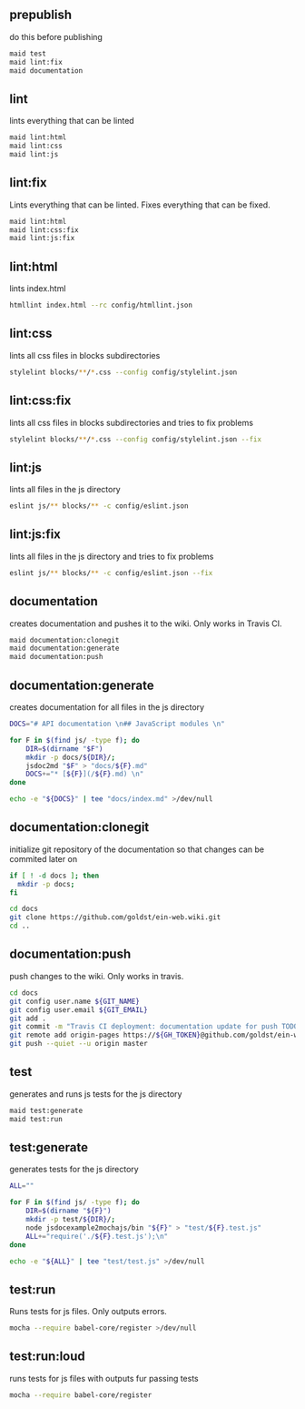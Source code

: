 ## prepublish

do this before publishing

```bash
maid test
maid lint:fix
maid documentation
```

## lint

lints everything that can be linted

```bash
maid lint:html
maid lint:css
maid lint:js
```

## lint:fix

Lints everything that can be linted.
Fixes everything that can be fixed.

```bash
maid lint:html
maid lint:css:fix
maid lint:js:fix
```

## lint:html

lints index.html

```bash
htmllint index.html --rc config/htmllint.json
```


## lint:css

lints all css files in blocks subdirectories

```bash
stylelint blocks/**/*.css --config config/stylelint.json
```

## lint:css:fix

lints all css files in blocks subdirectories and tries to fix problems

```bash
stylelint blocks/**/*.css --config config/stylelint.json --fix
```

## lint:js

lints all files in the js directory

```bash
eslint js/** blocks/** -c config/eslint.json
```

## lint:js:fix

lints all files in the js directory and tries to fix problems

```bash
eslint js/** blocks/** -c config/eslint.json --fix
```

## documentation

creates documentation and pushes it to the wiki. Only works in Travis CI.

```bash
maid documentation:clonegit
maid documentation:generate
maid documentation:push
```

## documentation:generate

creates documentation for all files in the js directory

```bash
DOCS="# API documentation \n## JavaScript modules \n"

for F in $(find js/ -type f); do
    DIR=$(dirname "$F")
    mkdir -p docs/${DIR}/;
    jsdoc2md "$F" > "docs/${F}.md"
    DOCS+="* [${F}](/${F}.md) \n"
done

echo -e "${DOCS}" | tee "docs/index.md" >/dev/null
```

## documentation:clonegit

initialize git repository of the documentation so that changes can be commited later on

```bash
if [ ! -d docs ]; then
  mkdir -p docs;
fi

cd docs
git clone https://github.com/goldst/ein-web.wiki.git
cd ..
```

## documentation:push

push changes to the wiki. Only works in travis.

```bash
cd docs
git config user.name ${GIT_NAME}
git config user.email ${GIT_EMAIL}
git add .
git commit -m "Travis CI deployment: documentation update for push TODO number here"
git remote add origin-pages https://${GH_TOKEN}@github.com/goldst/ein-web.wiki.git > /dev/null 2>&1
git push --quiet --u origin master
```


## test

generates and runs js tests for the js directory

```bash
maid test:generate
maid test:run
```

## test:generate

generates tests for the js directory

```bash
ALL=""

for F in $(find js/ -type f); do
    DIR=$(dirname "${F}")
    mkdir -p test/${DIR}/;
    node jsdocexample2mochajs/bin "${F}" > "test/${F}.test.js"
    ALL+="require('./${F}.test.js');\n"
done

echo -e "${ALL}" | tee "test/test.js" >/dev/null
```

## test:run

Runs tests for js files. Only outputs errors.

```bash
mocha --require babel-core/register >/dev/null
```

## test:run:loud

runs tests for js files with outputs fur passing tests

```bash
mocha --require babel-core/register
```
